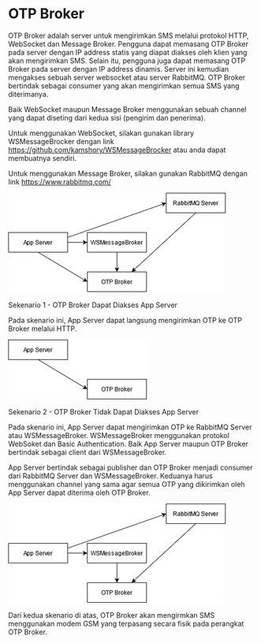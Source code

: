 # OTP Broker

OTP Broker adalah server untuk mengirimkan SMS melalui protokol HTTP, WebSocket dan Message Broker. Pengguna dapat memasang OTP Broker pada server dengan IP address statis yang diapat diakses oleh klien yang akan mengirimkan SMS. Selain itu, pengguna juga dapat memasang OTP Broker pada server dengan IP address dinamis. Server ini kemudian mengakses sebuah server websocket atau server RabbitMQ. OTP Broker bertindak sebagai consumer yang akan mengirimkan semua SMS yang diterimanya.

Baik WebSocket maupun Message Broker menggunakan sebuah channel yang dapat diseting dari kedua sisi (pengirim dan penerima).

Untuk menggunakan WebSocket, silakan gunakan library WSMessageBrocker dengan link https://github.com/kamshory/WSMessageBrocker atau anda dapat membuatnya sendiri. 

Untuk menggunakan Message Broker, silakan gunakan RabbitMQ dengan link https://www.rabbitmq.com/

![OTP Broker Topology](https://raw.githubusercontent.com/kamshory/OTP-Broker/main/src/main/resources/static/www/lib.assets/images/topology.png)

Sekenario 1 - OTP Broker Dapat Diakses App Server

Pada skenario ini, App Server dapat langsung mengirimkan OTP ke OTP Broker melalui HTTP.

![OTP Broker Topology Skenario 1](https://raw.githubusercontent.com/kamshory/OTP-Broker/main/src/main/resources/static/www/lib.assets/images/topology-1.png)

Sekenario 2 - OTP Broker Tidak Dapat Diakses App Server

Pada skenario ini, App Server dapat mengirimkan OTP ke RabbitMQ Server atau WSMessageBroker. WSMessageBroker menggunakan protokol WebSoket dan Basic Authentication. Baik App Server maupun OTP Broker bertindak sebagai client dari WSMessageBroker.

App Server bertindak sebagai publisher dan OTP Broker menjadi consumer dari RabbitMQ Server dan WSMessageBroker. Keduanya harus menggunakan channel yang sama agar semua OTP yang dikirimkan oleh App Server dapat diterima oleh OTP Broker.

![OTP Broker Topology Skenario 2](https://raw.githubusercontent.com/kamshory/OTP-Broker/main/src/main/resources/static/www/lib.assets/images/topology-2.png)

Dari kedua skenario di atas, OTP Broker akan mengirmkan SMS menggunakan modem GSM yang terpasang secara fisik pada perangkat OTP Broker.
